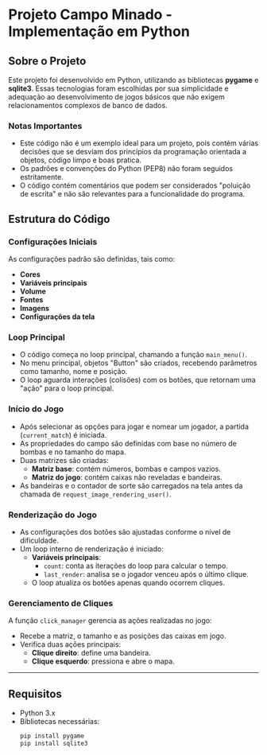 # Projeto Campo Minado - Implementação em Python

## Sobre o Projeto

Este projeto foi desenvolvido em Python, utilizando as bibliotecas **pygame** e **sqlite3**. Essas tecnologias foram escolhidas por sua simplicidade e adequação ao desenvolvimento de jogos básicos que não exigem relacionamentos complexos de banco de dados.

### Notas Importantes

- Este código não é um exemplo ideal para um projeto, pois contém várias decisões que se desviam dos princípios da programação orientada a objetos, código limpo e boas pratica.
- Os padrões e convenções do Python (PEP8) não foram seguidos estritamente.
- O código contém comentários que podem ser considerados "poluição de escrita" e não são relevantes para a funcionalidade do programa.

## Estrutura do Código

### Configurações Iniciais

As configurações padrão são definidas, tais como:

- **Cores**
- **Variáveis principais**
- **Volume**
- **Fontes**
- **Imagens**
- **Configurações da tela**

### Loop Principal

- O código começa no loop principal, chamando a função `main_menu()`.
- No menu principal, objetos "Button" são criados, recebendo parâmetros como tamanho, nome e posição.
- O loop aguarda interações (colisões) com os botões, que retornam uma "ação" para o loop principal.

### Início do Jogo

- Após selecionar as opções para jogar e nomear um jogador, a partida (`current_match`) é iniciada.
- As propriedades do campo são definidas com base no número de bombas e no tamanho do mapa.
- Duas matrizes são criadas:
  - **Matriz base**: contém números, bombas e campos vazios.
  - **Matriz do jogo**: contém caixas não reveladas e bandeiras.
- As bandeiras e o contador de sorte são carregados na tela antes da chamada de `request_image_rendering_user()`.

### Renderização do Jogo

- As configurações dos botões são ajustadas conforme o nível de dificuldade.
- Um loop interno de renderização é iniciado:
  - **Variáveis principais**:
    - `count`: conta as iterações do loop para calcular o tempo.
    - `last_render`: analisa se o jogador venceu após o último clique.
  - O loop atualiza os botões apenas quando ocorrem cliques.

### Gerenciamento de Cliques

A função `click_manager` gerencia as ações realizadas no jogo:

- Recebe a matriz, o tamanho e as posições das caixas em jogo.
- Verifica duas ações principais:
  - **Clique direito**: define uma bandeira.
  - **Clique esquerdo**: pressiona e abre o mapa.

---

## Requisitos

- Python 3.x
- Bibliotecas necessárias:
  ```bash
  pip install pygame
  pip install sqlite3
